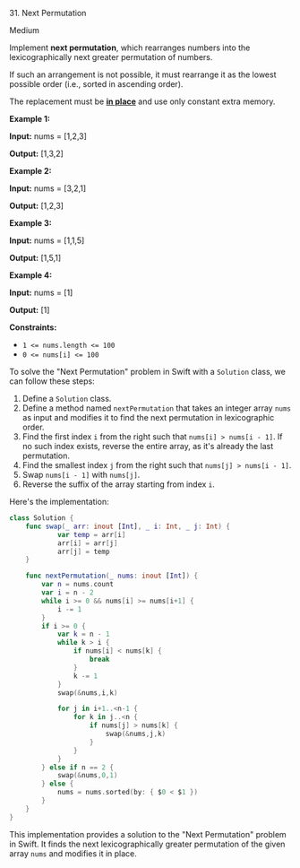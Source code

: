 31\. Next Permutation

Medium

Implement **next permutation**, which rearranges numbers into the lexicographically next greater permutation of numbers.

If such an arrangement is not possible, it must rearrange it as the lowest possible order (i.e., sorted in ascending order).

The replacement must be **[in place](http://en.wikipedia.org/wiki/In-place_algorithm)** and use only constant extra memory.

**Example 1:**

**Input:** nums = [1,2,3]

**Output:** [1,3,2] 

**Example 2:**

**Input:** nums = [3,2,1]

**Output:** [1,2,3] 

**Example 3:**

**Input:** nums = [1,1,5]

**Output:** [1,5,1] 

**Example 4:**

**Input:** nums = [1]

**Output:** [1] 

**Constraints:**

*   `1 <= nums.length <= 100`
*   `0 <= nums[i] <= 100`

To solve the "Next Permutation" problem in Swift with a `Solution` class, we can follow these steps:

1. Define a `Solution` class.
2. Define a method named `nextPermutation` that takes an integer array `nums` as input and modifies it to find the next permutation in lexicographic order.
3. Find the first index `i` from the right such that `nums[i] > nums[i - 1]`. If no such index exists, reverse the entire array, as it's already the last permutation.
4. Find the smallest index `j` from the right such that `nums[j] > nums[i - 1]`.
5. Swap `nums[i - 1]` with `nums[j]`.
6. Reverse the suffix of the array starting from index `i`.

Here's the implementation:

```swift
class Solution {
    func swap(_ arr: inout [Int], _ i: Int, _ j: Int) {
            var temp = arr[i]
            arr[i] = arr[j]
            arr[j] = temp
    }

    func nextPermutation(_ nums: inout [Int]) {
        var n = nums.count
        var i = n - 2
        while i >= 0 && nums[i] >= nums[i+1] {
            i -= 1
        }
        if i >= 0 {
            var k = n - 1
            while k > i {
                if nums[i] < nums[k] {
                    break
                }
                k -= 1
            }
            swap(&nums,i,k)

            for j in i+1..<n-1 {
                for k in j..<n {
                    if nums[j] > nums[k] {
                        swap(&nums,j,k)
                    }
                }
            }
        } else if n == 2 {
            swap(&nums,0,1)
        } else {
            nums = nums.sorted(by: { $0 < $1 })
        }
    }
}
```

This implementation provides a solution to the "Next Permutation" problem in Swift. It finds the next lexicographically greater permutation of the given array `nums` and modifies it in place.